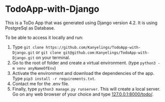 # TodoApp-with-Django
This is a ToDo App that was generated using Django version 4.2. It is using PostgreSql as Database.  
  
To be able to access it locally and run:  
1. Type `git clone https://github.com/Kanyelings/TodoApp-with-Django.git` or `git clone git@github.com:Kanyelings/TodoApp-with-Django.git` on your terminal.  
2. Go to the root of folder and create a virtual environment. (type `python3 -m venv anyNameOfEnv`)  
3. Activate the environment and download the dependencies of the app. Type `pip3 install -r requirements.txt`.  
4. Contact me for the .env file.
5. Finally, type `python3 manage.py runserver`. This will create a local server. Go on any web browser of your choice and type [127.0.0.1:8000/todo/](http://127.0.0.1:8000/todo/).  
